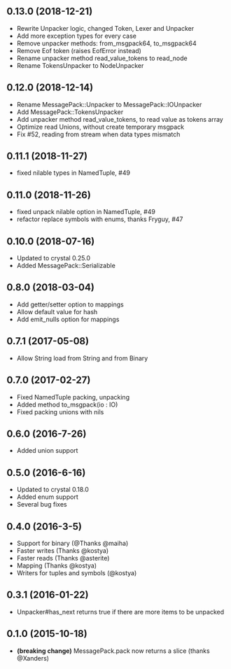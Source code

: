 ## 0.13.0 (2018-12-21)
* Rewrite Unpacker logic, changed Token, Lexer and Unpacker
* Add more exception types for every case
* Remove unpacker methods: from_msgpack64, to_msgpack64
* Remove Eof token (raises EofError instead)
* Rename unpacker method read_value_tokens to read_node
* Rename TokensUnpacker to NodeUnpacker

## 0.12.0 (2018-12-14)
* Rename MessagePack::Unpacker to MessagePack::IOUnpacker
* Add MessagePack::TokensUnpacker
* Add unpacker method read_value_tokens, to read value as tokens array
* Optimize read Unions, without create temporary msgpack
* Fix #52, reading from stream when data types mismatch

## 0.11.1 (2018-11-27)
* fixed nilable types in NamedTuple, #49

## 0.11.0 (2018-11-26)
* fixed unpack nilable option in NamedTuple, #49
* refactor replace symbols with enums, thanks Fryguy, #47

## 0.10.0 (2018-07-16)
* Updated to crystal 0.25.0
* Added MessagePack::Serializable

## 0.8.0 (2018-03-04)
* Add getter/setter option to mappings
* Allow default value for hash
* Add emit_nulls option for mappings

## 0.7.1 (2017-05-08)
* Allow String load from String and from Binary

## 0.7.0 (2017-02-27)
* Fixed NamedTuple packing, unpacking
* Added method to_msgpack(io : IO)
* Fixed packing unions with nils

## 0.6.0 (2016-7-26)
* Added union support

## 0.5.0 (2016-6-16)
* Updated to crystal 0.18.0
* Added enum support
* Several bug fixes

## 0.4.0 (2016-3-5)
* Support for binary (@Thanks @maiha)
* Faster writes (Thanks @kostya)
* Faster reads (Thanks @asterite)
* Mapping (Thanks @kostya)
* Writers for tuples and symbols (@kostya)

## 0.3.1 (2016-01-22)
* Unpacker#has_next returns true if there are more items to be unpacked

## 0.1.0 (2015-10-18)

* **(breaking change)** MessagePack.pack now returns a slice (thanks @Xanders)
